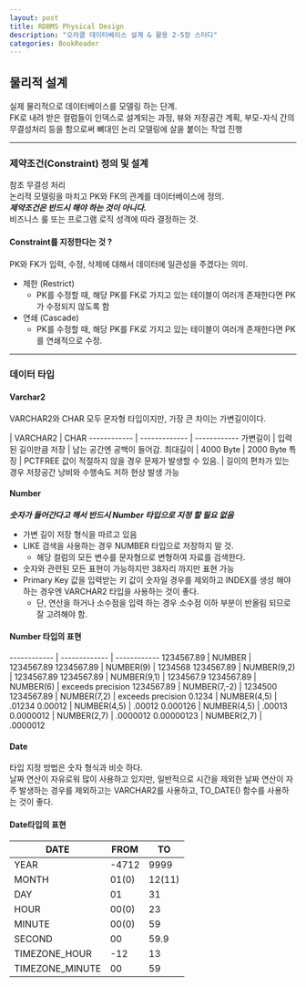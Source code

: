 ```yaml
---
layout: post
title: RDBMS Physical Design
description: "오라클 데이터베이스 설계 & 활용 2-5장 스터디"
categories: BookReader
---
```


## 물리적 설계
실제 물리적으로 데이터베이스를 모델링 하는 단계.   
FK로 내려 받은 컬럼들이 인덱스로 설계되는 과정, 뷰와 저장공간 계획,
부모-자식 간의 무결성처리 등을 함으로써 뼈대인 논리 모델링에 살을 붙이는 작업 진행

***

### 제약조건(Constraint) 정의 및 설계
참조 무결성 처리   
논리적 모델링을 마치고 PK와 FK의 관계를 데이터베이스에 정의.   
___제약조건은 반드시 해야 하는 것이 아니다.___   
비즈니스 룰 또는 프로그램 로직 성격에 따라 결정하는 것.    

#### Constraint를 지정한다는 것 ?
PK와 FK가 입력, 수정, 삭제에 대해서 데이터에 일관성을 주겠다는 의미.

* 제한 (Restrict)
    - PK를 수정할 때, 해당 PK를 FK로 가지고 있는 테이블이 여러개 존재한다면 PK가 수정되지 않도록 함
* 연쇄 (Cascade)
    - PK를 수정할 때, 해당 PK를 FK로 가지고 있는 테이블이 여러개 존재한다면 PK를 연쇄적으로 수정.

***

### 데이터 타입

#### Varchar2
VARCHAR2와 CHAR 모두 문자형 타입이지만, 가장 큰 차이는 가변길이이다.

 | VARCHAR2 | CHAR
------------ | ------------- | ------------
가변길이 | 입력된 길이만큼 저장 | 남는 공간엔 공백이 들어감.
최대길이 | 4000 Byte  | 2000 Byte
특징 | PCTFREE 값이 적절하지 않을 경우 문제가 발생할 수 있음. | 길이의 편차가 있는 경우 저장공간 낭비와 수행속도 저하 현상 발생 가능


#### Number
___숫자가 들어간다고 해서 반드시 Number 타입으로 지정 할 필요 없음___   

* 가변 길이 저장 형식을 따르고 있음
* LIKE 검색을 사용하는 경우 NUMBER 타입으로 저장하지 말 것.
  - 해당 컬럼의 모든 변수를 문자형으로 변형하여 자료를 검색한다.
* 숫자와 관련된 모든 표현이 가능하지만 38자리 까지만 표현 가능
* Primary Key 값을 입력받는 키 값이 숫자일 경우를 제외하고 INDEX를 생성 해야 하는 경우엔
VARCHAR2 타입을 사용하는 것이 좋다.
  - 단, 연산을 하거나 소수점을 입력 하는 경우 소수점 이하 부분이 반올림 되므로 잘 고려해야 함.

#### Number 타입의 표현

------------ | ------------- | ------------
1234567.89 | NUMBER | 1234567.89
1234567.89 | NUMBER(9) | 1234568
1234567.89 | NUMBER(9,2) | 1234567.89
1234567.89 | NUMBER(9,1) | 1234567.9
1234567.89 | NUMBER(6) | exceeds precision
1234567.89 | NUMBER(7,-2) | 1234500
1234567.89 | NUMBER(7,2) | exceeds precision
0.1234 | NUMBER(4,5) | .01234
0.00012 | NUMBER(4,5) | .00012
0.000126 | NUMBER(4,5) | .00013
0.0000012 | NUMBER(2,7) | .0000012
0.00000123 | NUMBER(2,7) | .0000012

#### Date
타입 지정 방법은 숫자 형식과 비슷 하다.   
날짜 연산이 자유로워 많이 사용하고 있지만,
일반적으로 시간을 제외한 날짜 연산이 자주 발생하는 경우를 제외하고는
VARCHAR2를 사용하고, TO_DATE() 함수를 사용하는 것이 좋다.

#### Date타입의 표현

DATE | FROM | TO
------------ | ------------- | ------------
YEAR | -4712 | 9999
MONTH | 01(0) | 12(11)
DAY | 01 | 31
HOUR | 00(0) | 23
MINUTE | 00(0) | 59
SECOND | 00 | 59.9
TIMEZONE_HOUR | -12 | 13
TIMEZONE_MINUTE | 00 | 59
